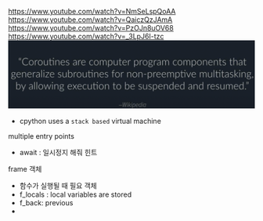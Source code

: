 https://www.youtube.com/watch?v=NmSeLspQoAA
https://www.youtube.com/watch?v=QaiczQzJAmA
https://www.youtube.com/watch?v=PzOJn8uOV68
https://www.youtube.com/watch?v=_3LpJ6I-tzc
![](static/2022-10-07-16-34-35.png)

 - cpython uses a `stack based` virtual machine

multiple entry points 
- await : 일시정지 해줘 힌트 

frame 객체
- 함수가 실행될 때 필요 객체
- f_locals : local variables are stored 
- f_back: previous 
- 